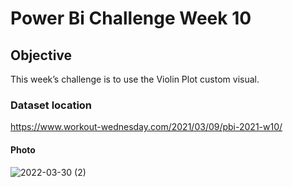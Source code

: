 # Power Bi Challenge Week 10 

## Objective 
This week’s challenge is to use the Violin Plot custom visual.

### Dataset location

https://www.workout-wednesday.com/2021/03/09/pbi-2021-w10/

#### Photo

![2022-03-30 (2)](https://user-images.githubusercontent.com/70821494/160925944-beb3fafb-c72d-4c49-b226-fbdc791df8a9.png)
